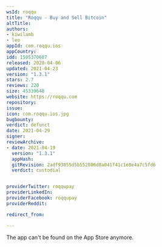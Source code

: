 ```yaml
---
wsId: roqqu
title: "Roqqu - Buy and Sell Bitcoin"
altTitle: 
authors:
- kiwilamb
- leo
appId: com.roqqu.ios
appCountry: 
idd: 1505370687
released: 2020-04-06
updated: 2021-04-23
version: "1.3.1"
stars: 2.7
reviews: 220
size: 45339648
website: https://roqqu.com
repository: 
issue: 
icon: com.roqqu.ios.jpg
bugbounty: 
verdict: defunct
date: 2021-04-29
signer: 
reviewArchive:
- date: 2021-04-19
  version: "1.3.1"
  appHash: 
  gitRevision: 2adf93055d5b552806d8a041f41c1e8e4a7c5fd6
  verdict: custodial


providerTwitter: roqqupay
providerLinkedIn: 
providerFacebook: roqqupay
providerReddit: 

redirect_from:

---
```


The app can't be found on the App Store anymore.